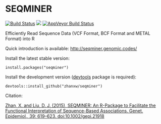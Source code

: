 SEQMINER
========

[![Build Status](https://travis-ci.org/zhanxw/seqminer.svg?branch=master)](https://travis-ci.org/zhanxw/seqminer)
![](http://cranlogs.r-pkg.org/badges/seqminer)
[![AppVeyor Build Status](https://ci.appveyor.com/api/projects/status/github/zhanxw/seqminer?branch=master&svg=true)](https://ci.appveyor.com/project/zhanxw/seqminer)

Efficiently Read Sequence Data (VCF Format, BCF Format and METAL Format) into R

Quick introduction is available: http://seqminer.genomic.codes/

Install the latest stable version:

    install.packages("seqminer")

Install the development version ([devtools](https://github.com/hadley/devtools) package is required):

    devtools::install_github("zhanxw/seqminer")

Citation: 

[Zhan, X. and Liu, D. J. (2015), SEQMINER: An R-Package to Facilitate the Functional Interpretation of Sequence-Based Associations. Genet. Epidemiol., 39: 619–623. doi:10.1002/gepi.21918](http://onlinelibrary.wiley.com/doi/10.1002/gepi.21918/abstract)

